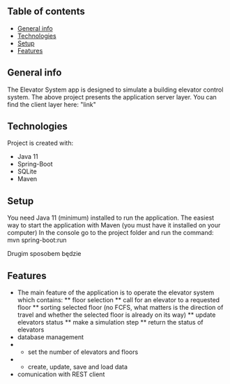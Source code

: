 ## Table of contents
* [General info](#general-info)
* [Technologies](#technologies)
* [Setup](#setup)
* [Features](#features)

## General info
The Elevator System app is designed to simulate a building elevator control system. The above project presents the application server layer. You can find the client layer here: "link"
	
## Technologies
Project is created with:
* Java 11
* Spring-Boot
* SQLite
* Maven

## Setup
You need Java 11 (minimum) installed to run the application.
The easiest way to start the application with Maven (you must have it installed on your computer)
In the console go to the project folder and run the command:
mvn spring-boot:run

Drugim sposobem będzie 

## Features
* The main feature of the application is to operate the elevator system which contains:
** floor selection
** call for an elevator to a requested floor
** sorting selected floor (no FCFS, what matters is the direction of travel and whether the selected floor is already on its way)
** update elevators status
** make a simulation step
** return the status of elevators
* database management
* * set the number of elevators and floors
* * create, update, save and load data
* comunication with REST client
